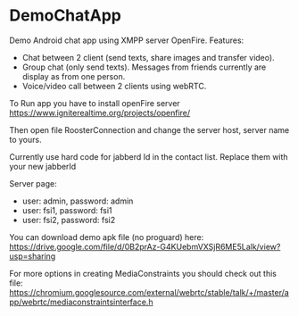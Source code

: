# DemoChatApp
Demo Android chat app using XMPP server OpenFire.
Features:
- Chat between 2 client (send texts, share images and transfer video).
- Group chat (only send texts). Messages from friends currently are display as from one person. 
- Voice/video call between 2 clients using webRTC.

To Run app you have to install openFire server 
https://www.igniterealtime.org/projects/openfire/

Then open file RoosterConnection and change the server host, server name to yours.


Currently use hard code for jabberd Id in the contact list. Replace them with your new jabberId 

Server page:

- user: admin, password: admin
- user: fsi1, password: fsi1
- user: fsi2, password: fsi2

You can download demo apk file (no proguard) here:
https://drive.google.com/file/d/0B2prAz-G4KUebmVXSjR6ME5Lalk/view?usp=sharing

For more options in creating MediaConstraints you should check out this file:
https://chromium.googlesource.com/external/webrtc/stable/talk/+/master/app/webrtc/mediaconstraintsinterface.h
